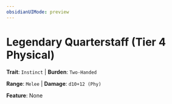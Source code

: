 ```yaml
---
obsidianUIMode: preview
---
```

# Legendary Quarterstaff (Tier 4 Physical)

**Trait**: `Instinct` | **Burden**: `Two-Handed`

**Range**: `Melee` | **Damage**: `d10+12 (Phy)`

**Feature**: None
